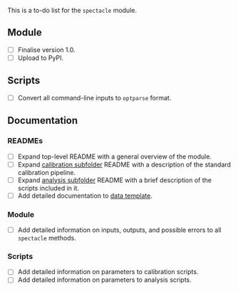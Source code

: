 This is a to-do list for the `spectacle` module.

## Module

- [ ] Finalise version 1.0.
- [ ] Upload to PyPI.

## Scripts

- [ ] Convert all command-line inputs to `optparse` format.

## Documentation

### READMEs

- [ ] Expand top-level README with a general overview of the module.
- [ ] Expand [calibration subfolder](calibration) README with a description of the standard calibration pipeline.
- [ ] Expand [analysis subfolder](analysis) README with a brief description of the scripts included in it.
- [ ] Add detailed documentation to [data template](data_template).

### Module

- [ ] Add detailed information on inputs, outputs, and possible errors to all `spectacle` methods.

### Scripts

- [ ] Add detailed information on parameters to calibration scripts.
- [ ] Add detailed information on parameters to analysis scripts.
